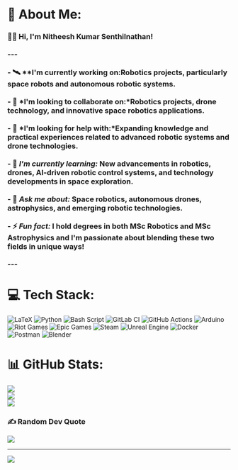 # 💫 About Me:
### 👨‍🚀 Hi, I'm Nitheesh Kumar Senthilnathan!<br><br>---<br><br>- 🛰️ **I'm currently working on:Robotics projects, particularly space robots and autonomous robotic systems.<br>  <br>- 👯 *I'm looking to collaborate on:*Robotics projects, drone technology, and innovative space robotics applications.<br><br>- 🤝 *I'm looking for help with:*Expanding knowledge and practical experiences related to advanced robotic systems and drone technologies.<br><br>- 🌱 *I'm currently learning:* New advancements in robotics, drones, AI-driven robotic control systems, and technology developments in space exploration.<br><br>- 💬 *Ask me about:* Space robotics, autonomous drones, astrophysics, and emerging robotic technologies.<br><br>- ⚡ *Fun fact:* I hold degrees in both MSc Robotics and MSc Astrophysics and I'm passionate about blending these two fields in unique ways!<br><br>---<br>


# 💻 Tech Stack:
![LaTeX](https://img.shields.io/badge/latex-%23008080.svg?style=for-the-badge&logo=latex&logoColor=white) ![Python](https://img.shields.io/badge/python-3670A0?style=for-the-badge&logo=python&logoColor=ffdd54) ![Bash Script](https://img.shields.io/badge/bash_script-%23121011.svg?style=for-the-badge&logo=gnu-bash&logoColor=white) ![GitLab CI](https://img.shields.io/badge/gitlab%20CI-%23181717.svg?style=for-the-badge&logo=gitlab&logoColor=white) ![GitHub Actions](https://img.shields.io/badge/github%20actions-%232671E5.svg?style=for-the-badge&logo=githubactions&logoColor=white) ![Arduino](https://img.shields.io/badge/-Arduino-00979D?style=for-the-badge&logo=Arduino&logoColor=white) ![Riot Games](https://img.shields.io/badge/riotgames-D32936.svg?style=for-the-badge&logo=riotgames&logoColor=white) ![Epic Games](https://img.shields.io/badge/epicgames-%23313131.svg?style=for-the-badge&logo=epicgames&logoColor=white) ![Steam](https://img.shields.io/badge/steam-%23000000.svg?style=for-the-badge&logo=steam&logoColor=white) ![Unreal Engine](https://img.shields.io/badge/unrealengine-%23313131.svg?style=for-the-badge&logo=unrealengine&logoColor=white) ![Docker](https://img.shields.io/badge/docker-%230db7ed.svg?style=for-the-badge&logo=docker&logoColor=white) ![Postman](https://img.shields.io/badge/Postman-FF6C37?style=for-the-badge&logo=postman&logoColor=white) ![Blender](https://img.shields.io/badge/blender-%23F5792A.svg?style=for-the-badge&logo=blender&logoColor=white)
# 📊 GitHub Stats:
![](https://github-readme-stats.vercel.app/api?username=snknitheesh&theme=dark&hide_border=true&include_all_commits=false&count_private=false)<br/>
![](https://nirzak-streak-stats.vercel.app/?user=snknitheesh&theme=dark&hide_border=true)<br/>
![](https://github-readme-stats.vercel.app/api/top-langs/?username=snknitheesh&theme=dark&hide_border=true&include_all_commits=false&count_private=false&layout=compact)

### ✍️ Random Dev Quote
![](https://quotes-github-readme.vercel.app/api?type=horizontal&theme=radical)

---
[![](https://visitcount.itsvg.in/api?id=snknitheesh&icon=0&color=0)](https://visitcount.itsvg.in)

<!-- Proudly created with GPRM ( https://gprm.itsvg.in ) -->
